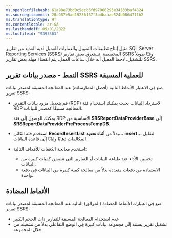 ```yaml
---
ms.openlocfilehash: 61a98e73bd0c5ecb5fd97066293e34533baf4824
ms.sourcegitcommit: 20c987e5ad19236137f3bdbaaae524d0864711b2
ms.translationtype: HT
ms.contentlocale: ar-SA
ms.lasthandoff: 09/01/2022
ms.locfileid: "9393363"
---
```

مثيل إنتاج تطبيقات التمويل والعمليات للعميل لديه العديد من تقارير SQL Server Reporting Services (SSRS) المخصصة. تستغرق بعض تقارير SSRS وقتًا طويلاً للتشغيل. لاحظ العميل أنه خلال ساعات العمل، يتم انقضاء مهلة بعض تقارير SSRS. 

## <a name="pattern---preprocess-ssrs-report-data-source"></a>النمط - مصدر بيانات تقرير SSRS للعملية المسبقة

ضع فِي الاعتبار الأنماط التالية (أفضل الممارسات) عند المعالجة المسبقة لمصدر بيانات تقرير SSRS:
- قم بتعديل مزود بيانات التقرير (RDP) لاسترداد البيانات بحيث يمكنك استخدام فئة RDP المعالجة مسبقًا كمصدر للبيانات. 

    يمكنك الوصول إلَى فئة RDP الأساسية من **SRSReportDataProviderBase** إلَى **SRSReportDataProviderPreProcessTempDB**.
- استخدم فئة الكائن **RecordInsertList** بدلاً من **أثناء تحديد… insert…** لتقليل المكالمات ذهابًا وإيابًا إلَى قاعدة البيانات. 
- استخدم معالجة الدُفعات للأهداف التالية:
    - تحسين الأداء عند طباعة البيانات أو التقارير التي تتضمن كميات كبيرة من البيانات.
    - الاستفادة من دفعات متعددة بدلاً من معالجة كمية كبيرة من البيانات فِي دفعة واحدة. 

## <a name="anti-patterns"></a>الأنماط المضادة 

ضع فِي اعتبارك الأنماط المضادة (المزالق) التالية عند المعالجة المسبقة لمصدر بيانات تقرير SSRS:
- عدم استخدام المعالجة المسبقة للتقارير ذات الحجم الكبير
- تشغيل تقرير يستند إلَى مجموعة بيانات كبيرة فِي الوضع التفاعلي بدلاً من تشغيله من خلال المجموعة

